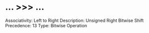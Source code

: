 # ... >>> ...

Associativity: Left to Right
Description: Unsigned Right Bitwise Shift
Precedence: 13
Type: Bitwise Operation